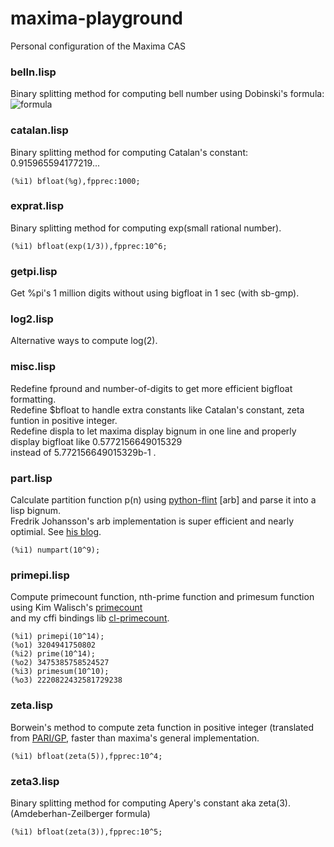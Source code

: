 # maxima-playground
Personal configuration of the Maxima CAS

### belln.lisp
Binary splitting method for computing bell number using Dobinski's formula:  
![formula](https://wikimedia.org/api/rest_v1/media/math/render/svg/3510fe21654a45f1fa5ddef0b1ee09f5a02c60df)

### catalan.lisp
Binary splitting method for computing Catalan's constant: 0.915965594177219...  
```
(%i1) bfloat(%g),fpprec:1000;
```

### exprat.lisp
Binary splitting method for computing exp(small rational number).  
```
(%i1) bfloat(exp(1/3)),fpprec:10^6;
```

### getpi.lisp
Get %pi's 1 million digits without using bigfloat in 1 sec (with sb-gmp).

### log2.lisp
Alternative ways to compute log(2).

### misc.lisp
Redefine fpround and number-of-digits to get more efficient bigfloat formatting.  
Redefine $bfloat to handle extra constants like Catalan's constant, zeta funtion in positive integer.  
Redefine displa to let maxima display bignum in one line and properly display bigfloat like 0.5772156649015329  
instead of 5.772156649015329b-1 .

### part.lisp
Calculate partition function p(n) using [python-flint](https://github.com/fredrik-johansson/python-flint) [arb] and parse it into a lisp bignum.  
Fredrik Johansson's arb implementation is super efficient and nearly optimial. See [his blog](http://fredrikj.net/blog/2014/03/new-partition-function-record/).  
```
(%i1) numpart(10^9);
```

### primepi.lisp
Compute primecount function, nth-prime function and primesum function using Kim Walisch's [primecount](https://github.com/kimwalisch/primecount)  
and my cffi bindings lib [cl-primecount](https://github.com/AaronChen0/cl-primecount).  
```
(%i1) primepi(10^14);  
(%o1) 3204941750802
(%i2) prime(10^14);  
(%o2) 3475385758524527  
(%i3) primesum(10^10);
(%o3) 2220822432581729238
```

### zeta.lisp
Borwein's method to compute zeta function in positive integer (translated from [PARI/GP](https://pari.math.u-bordeaux.fr/), faster than maxima's general implementation.  
```
(%i1) bfloat(zeta(5)),fpprec:10^4;
```

### zeta3.lisp
Binary splitting method for computing Apery's constant aka zeta(3). (Amdeberhan-Zeilberger formula)  
```
(%i1) bfloat(zeta(3)),fpprec:10^5;
```
